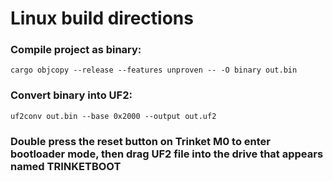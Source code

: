 # Linux build directions


### Compile project as binary:
```
cargo objcopy --release --features unproven -- -O binary out.bin
```

### Convert binary into UF2:
```
uf2conv out.bin --base 0x2000 --output out.uf2
```

### Double press the reset button on Trinket M0 to enter bootloader mode, then drag UF2 file into the drive that appears named TRINKETBOOT
